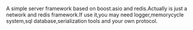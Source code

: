 A simple server framework based on boost.asio and redis.Actually is just a network and redis framework.If use it,you may need logger,memorycycle system,sql database,serialization tools and your own protocol.